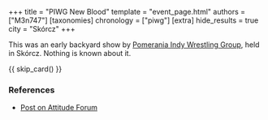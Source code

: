 +++
title = "PIWG New Blood"
template = "event_page.html"
authors = ["M3n747"]
[taxonomies]
chronology = ["piwg"]
[extra]
hide_results = true
city = "Skórcz"
+++

This was an early backyard show by [Pomerania Indy Wrestling Group](@/o/piwg.md), held in Skórcz. Nothing is known about it.

{{ skip_card() }}

### References

* [Post on Attitude Forum](https://forum.wrestling.pl/topic/11301-piwg-new-blood-2008-08-06/)
